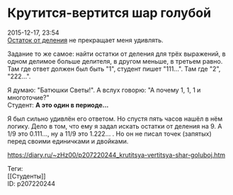Крутится-вертится шар голубой
==============================

   
 2015-12-17, 23:54   
   [Остаток от деления](ドS)  не прекращает меня удивлять.   
   
 Задание то же самое: найти остатки от деления для трёх выражений, в одном делимое больше делителя, в другом меньше, в третьем равно. Там где ответ должен был быть "1", студент пишет "111...". Там где "2", "222...".   
   
 Я думаю: "Батюшки Светы!". А вслух говорю: "А почему 1, 1, 1 и многоточие?"   
 Студент:  **А это один в периоде...**    
   
 Я был сильно удивлён его ответом. Но спустя пять часов нашёл в нём логику. Дело в том, что ему я задал искать остатки от деления на 9. А 1/9 это 0.111..., ну а 11/9 это 1.222... . Но он не писал точек (запятых) перед своими единичками и двойками.   
    
 <https://diary.ru/~zHz00/p207220244_krutitsya-vertitsya-shar-goluboj.htm>   
   
 Теги:   
 [[Студенты]]   
 ID: p207220244